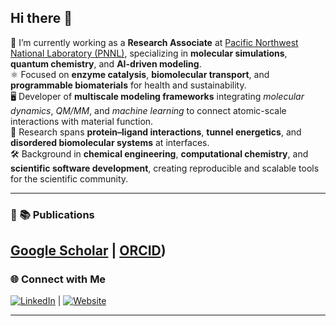 ## Hi there 👋

🔬 I’m currently working as a **Research Associate** at [Pacific Northwest National Laboratory (PNNL)](https://www.pnnl.gov), specializing in **molecular simulations**, **quantum chemistry**, and **AI-driven modeling**.  
⚛️ Focused on **enzyme catalysis**, **biomolecular transport**, and **programmable biomaterials** for health and sustainability.  
🖥️ Developer of **multiscale modeling frameworks** integrating *molecular dynamics*, *QM/MM*, and *machine learning* to connect atomic-scale interactions with material function.  
🧬 Research spans **protein–ligand interactions**, **tunnel energetics**, and **disordered biomolecular systems** at interfaces.  
🛠️ Background in **chemical engineering**, **computational chemistry**, and **scientific software development**, creating reproducible and scalable tools for the scientific community.

---
### 📄 📚 Publications 
[Google Scholar]([[https://scholar.google.com/](https://img.shields.io/badge/-Google%20Scholar-4285F4?logo=google-scholar&logoColor=white)](https://scholar.google.com/citations?hl=en&user=5Zex9xUAAAAJ&view_op=list_works&sortby=pubdate)) | [ORCID](https://orcid.org/my-orcid?orcid=0000-0003-3361-9582))
---

### 🌐 Connect with Me  
[![LinkedIn](https://img.shields.io/badge/-LinkedIn-0A66C2?logo=linkedin&logoColor=white)](https://www.linkedin.com/in/suman-samantray/) | [![Website]()](https://suman-samantray.github.io/)

---
